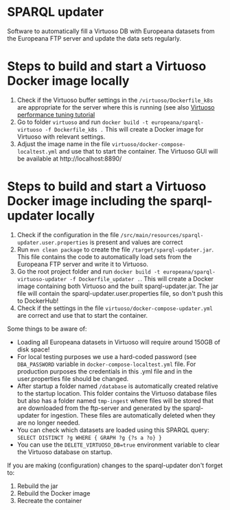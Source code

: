 # SPARQL updater
Software to automatically fill a Virtuoso DB with Europeana datasets from the Europeana FTP server and update the data
sets regularly.

# Steps to build and start a Virtuoso Docker image locally
1. Check if the Virtuoso buffer settings in the `/virtuoso/Dockerfile_k8s` are appropriate for the server where this is running
   (see also [Virtuoso performance tuning tutorial](https://vos.openlinksw.com/owiki/wiki/VOS/VirtRDFPerformanceTuning#General%20Memory%20Usage%20Settings)
2. Go to folder `virtuoso` and run `docker build -t europeana/sparql-virtuoso -f Dockerfile_k8s .` This will create a 
   Docker image for Virtuoso with relevant settings.
3. Adjust the image name in the file `virtuoso/docker-compose-localtest.yml` and use that to start the container. The 
   Virtuoso GUI will be available at http://localhost:8890/

# Steps to build and start a Virtuoso Docker image including the sparql-updater locally
1. Check if the configuration in the file `/src/main/resources/sparql-updater.user.properties` is present and values are correct
2. Run `mvn clean package` to create the file `/target/sparql-updater.jar`.
   This file contains the code to automatically load sets from the Europeana FTP server and write it to Virtuoso.
3. Go the root project folder and run `docker build -t europeana/sparql-virtuoso-updater -f Dockerfile_updater .`. This 
   will create a Docker image containing both Virtuoso and the built sparql-updater.jar. The jar file will contain the 
   sparql-updater.user.properties file, so don't push this to DockerHub!
4. Check if the settings in the file `virtuoso/docker-compose-updater.yml` are correct and use that to start the
   container.

Some things to be aware of:
* Loading all Europeana datasets in Virtuoso will require around 150GB of disk space!
* For local testing purposes we use a hard-coded password (see `DBA_PASSWORD` variable in `docker-compose-localtest.yml` file.
  For production purposes the credentials in this .yml file and in the user.properties file should be changed.
* After startup a folder named `/database` is automatically created relative to the startup location. This folder contains
  the Virtuoso database files but also has a folder named `tmp-ingest` where files will be stored that are downloaded from
  the ftp-server and generated by the sparql-updater for ingestion. These files are automatically deleted when they are 
  no longer needed.
* You can check which datasets are loaded using this SPARQL query: `SELECT DISTINCT ?g WHERE { GRAPH ?g {?s a ?o} }`
* You can use the `DELETE_VIRTUOSO_DB=true` environment variable to clear the Virtuoso database on startup.

If you are making (configuration) changes to the sparql-updater don't forget to:
 1. Rebuild the jar
 2. Rebuild the Docker image
 3. Recreate the container

